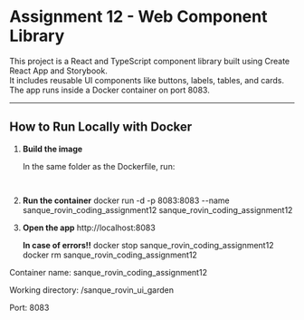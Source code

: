 # Assignment 12 - Web Component Library

This project is a React and TypeScript component library built using Create React App and Storybook.  
It includes reusable UI components like buttons, labels, tables, and cards. The app runs inside a Docker container on port 8083.

---

## How to Run Locally with Docker

1. **Build the image**

   In the same folder as the Dockerfile, run:
   ```bash  docker build -t sanque_rovin_coding_assignment12 . '''
  

2.  **Run the container**
    docker run -d -p 8083:8083 --name sanque_rovin_coding_assignment12 sanque_rovin_coding_assignment12

3. **Open the app**
    http://localhost:8083


    **In case of errors!!**
    docker stop sanque_rovin_coding_assignment12
    docker rm sanque_rovin_coding_assignment12

    

Container name: sanque_rovin_coding_assignment12

Working directory: /sanque_rovin_ui_garden

Port: 8083




